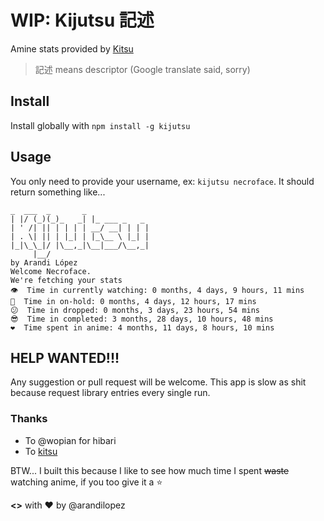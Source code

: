 # WIP: Kijutsu 記述

Amine stats provided by [Kitsu](https://kitsu.io)

> 記述 means descriptor (Google translate said, sorry)

## Install

Install globally with `npm install -g kijutsu`

## Usage

You only need to provide your username, ex: `kijutsu necroface`. It should return something like...

```
_  ___  _       _
| |/ (_)(_)_   _| |_ ___ _   _
| ' /| || | | | | __/ __| | | |
| . \| || | |_| | |_\__ \ |_| |
|_|\_\_|/ |\__,_|\__|___/\__,_|
     |__/
by Arandi López
Welcome Necroface.
We're fetching your stats
👁  Time in currently watching: 0 months, 4 days, 9 hours, 11 mins
🤔  Time in on-hold: 0 months, 4 days, 12 hours, 17 mins
😕  Time in dropped: 0 months, 3 days, 23 hours, 54 mins
😎  Time in completed: 3 months, 28 days, 10 hours, 48 mins
❤️  Time spent in anime: 4 months, 11 days, 8 hours, 10 mins

```

## HELP WANTED!!!

Any suggestion or pull request will be welcome. This app is slow as shit because request library entries every single run.

### Thanks
- To @wopian for hibari
- To [kitsu](https://kitsu.io)


BTW... I built this because I like to see how much time I spent ~~waste~~ watching anime, if you too give it a :star:

**<>** with :heart: by @arandilopez
